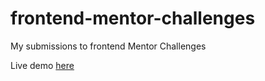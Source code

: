 # frontend-mentor-challenges

My submissions to frontend Mentor Challenges

Live demo [here](https://archit-frontedmentor.netlify.app/)

